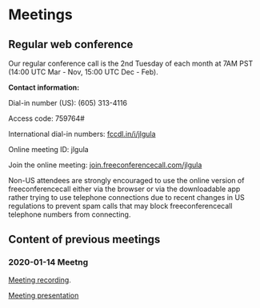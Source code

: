 # Meetings

## Regular web conference

Our regular conference call is the 2nd Tuesday of each month at 7AM PST (14:00 UTC Mar - Nov, 15:00 UTC Dec - Feb).

**Contact information:**

Dial-in number (US): (605) 313-4116

Access code: 759764#

International dial-in numbers: [fccdl.in/i/jlgula](https://fccdl.in/i/jlgula)

Online meeting ID: jlgula

Join the online meeting: [join.freeconferencecall.com/jlgula](https://join.freeconferencecall.com/jlgula)

Non-US attendees are strongly encouraged to use the online version of freeconferencecall either via the browser or via the downloadable app rather trying to use telephone connections due to recent changes in US regulations to prevent spam calls that may block freeconferencecall telephone numbers from connecting.

## Content of previous meetings

### 2020-01-14 Meetng
[Meeting recording](https://fccdl.in/i6xPDMIKES).

[Meeting presentation](./20200114MeetingRev04.pdf)

    
